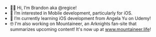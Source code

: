 - 👋🏻 Hi, I’m Brandon aka @regice!
- 👀 I’m interested in Mobile development, particularly for iOS.
- 🌱 I’m currently learning iOS development from Angela Yu on Udemy!
- 🤓 I'm also working on Mountaineer, an Arknights fan-site that summarizes upcoming content! It's now up at www.mountaineer.life!

<!---
regice/regice is a ✨ special ✨ repository because its `README.md` (this file) appears on your GitHub profile.
You can click the Preview link to take a look at your changes.
--->
